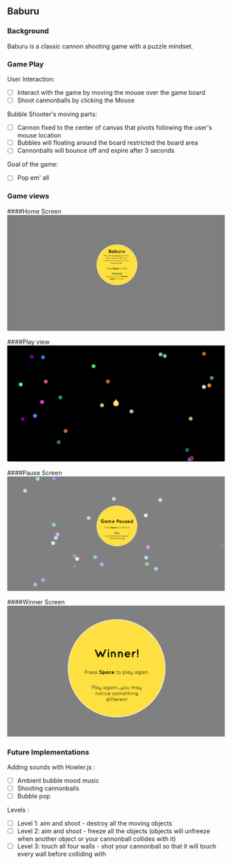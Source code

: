 ## Baburu

### Background

Baburu is a classic cannon shooting game with a puzzle mindset.

### Game Play

User Interaction:

- [ ] Interact with the game by moving the mouse over the game board
- [ ] Shoot cannonballs by clicking the Mouse

Bubble Shooter's moving parts:

- [ ] Cannon fixed to the center of canvas that pivots following the user's mouse location
- [ ] Bubbles will floating around the board restricted the board area
- [ ] Cannonballs will bounce off and expire after 3 seconds

Goal of the game:

- [ ] Pop em' all

### Game views

####Home Screen
![homepage]

####Play view
![gameview]

####Pause Screen
![paused]

####Winner Screen
![winner]

[homepage]: ./icons/splash.png
[gameview]: ./icons/game_play.png
[paused]: ./icons/paused.png
[winner]: ./icons/winner.png

### Future Implementations

Adding sounds with Howler.js :
- [ ] Ambient bubble mood music
- [ ] Shooting cannonballs
- [ ] Bubble pop

Levels :

- [ ] Level 1: aim and shoot - destroy all the moving objects
- [ ] Level 2: aim and shoot - freeze all the objects (objects will unfreeze when another object or your cannonball collides with it)
- [ ] Level 3: touch all four walls - shot your cannonball so that it will touch every wall before colliding with
